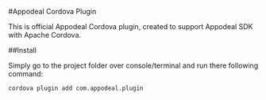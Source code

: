 #Appodeal Cordova Plugin

This is official Appodeal Cordova plugin, created to support Appodeal SDK with Apache Cordova.

##Install

Simply go to the project folder over console/terminal and run there following command:

    cordova plugin add com.appodeal.plugin
